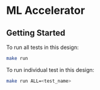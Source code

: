 ML Accelerator
=======================

## Getting Started

To run all tests in this design:
```bash
make run
```

To run individual test in this design:
```bash
make run ALL=<test_name>
```